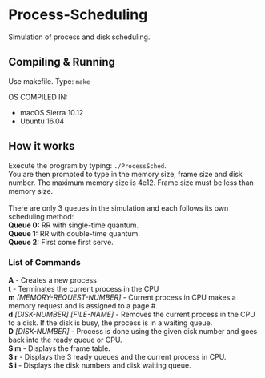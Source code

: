 # Process-Scheduling
Simulation of process and disk scheduling.

## Compiling & Running
Use makefile. Type: `make`

OS COMPILED IN:
- macOS Sierra 10.12
- Ubuntu 16.04

## How it works
Execute the program by typing: `./ProcessSched`. <br>
You are then prompted to type in the memory size, frame size and disk number. The maximum memory size is 4e12. Frame size must be less than memory size.<br>
<br>There are only 3 queues in the simulation and each follows its own scheduling method:<br>
**Queue 0:** RR with single-time quantum. <br>
**Queue 1:** RR with double-time quantum. <br>
**Queue 2:** First come first serve. <br>
### List of Commands
**A** - Creates a new process<br>
**t** - Terminates the current process in the CPU<br>
**m** *[MEMORY-REQUEST-NUMBER]* - Current process in CPU makes a memory request and is assigned to a page #.<br>
**d** *[DISK-NUMBER] [FILE-NAME]* - Removes the current process in the CPU to a disk. If the disk is busy, the process is in a waiting queue.<br>
**D** *[DISK-NUMBER]* - Process is done using the given disk number and goes back into the ready queue or CPU. <br>
**S m** - Displays the frame table. <br>
**S r** - Displays the 3 ready queues and the current process in CPU. <br>
**S i** - Displays the disk numbers and disk waiting queue.
